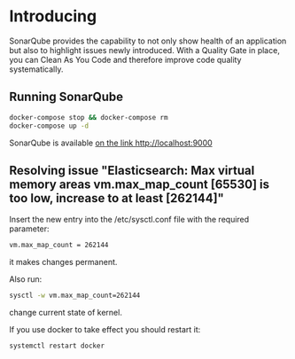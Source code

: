# Introducing

SonarQube provides the capability to not only show health of an application but also to highlight issues newly introduced. 
With a Quality Gate in place, you can Clean As You Code and therefore improve code quality systematically.

## Running SonarQube

```sh
docker-compose stop && docker-compose rm
docker-compose up -d
```
SonarQube is available [on the link http://localhost:9000 ](http://localhost:9000) 
## Resolving issue "Elasticsearch: Max virtual memory areas vm.max_map_count [65530] is too low, increase to at least [262144]"

Insert the new entry into the /etc/sysctl.conf file with the required parameter:
```sh
vm.max_map_count = 262144
```
it makes changes permanent.

Also run:
```sh
sysctl -w vm.max_map_count=262144
```
change current state of kernel.

If you use docker to take effect you should restart it:
```sh
systemctl restart docker
```
